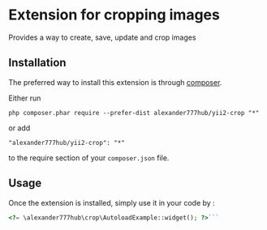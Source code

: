 Extension for cropping images
=============================
Provides a way to create, save, update and crop images

Installation
------------

The preferred way to install this extension is through [composer](http://getcomposer.org/download/).

Either run

```
php composer.phar require --prefer-dist alexander777hub/yii2-crop "*"
```

or add

```
"alexander777hub/yii2-crop": "*"
```

to the require section of your `composer.json` file.


Usage
-----

Once the extension is installed, simply use it in your code by  :

```php
<?= \alexander777hub\crop\AutoloadExample::widget(); ?>```